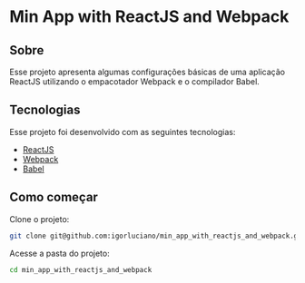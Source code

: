 # Min App with ReactJS and Webpack

## Sobre

Esse projeto apresenta algumas configurações básicas de uma aplicação ReactJS utilizando o empacotador Webpack e o compilador Babel.

## Tecnologias

Esse projeto foi desenvolvido com as seguintes tecnologias:

- [ReactJS](https://pt-br.reactjs.org)
- [Webpack](https://webpack.js.org)
- [Babel](https://babeljs.io)

## Como começar

Clone o projeto:

```bash
git clone git@github.com:igorluciano/min_app_with_reactjs_and_webpack.git
```

Acesse a pasta do projeto:

```bash
cd min_app_with_reactjs_and_webpack
```